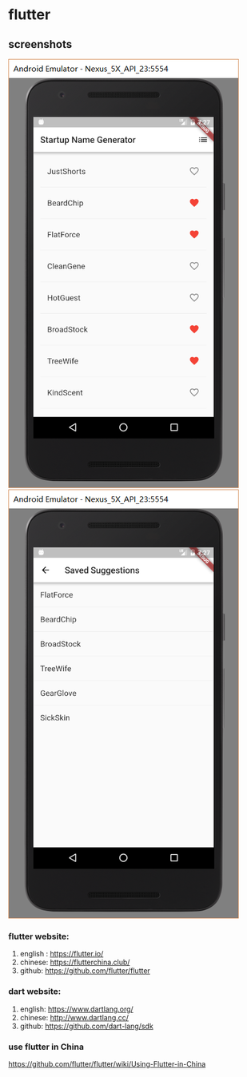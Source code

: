 # flutter  

## screenshots
![1](https://github.com/fuxingZhang/flutter/blob/master/screenshots/1.png)   
![2](https://github.com/fuxingZhang/flutter/blob/master/screenshots/2.png) 

### flutter website:  
1. english : https://flutter.io/
2. chinese: https://flutterchina.club/
3. github:  https://github.com/flutter/flutter

### dart website:  
1. english:   https://www.dartlang.org/
2. chinese:  http://www.dartlang.cc/
3. github:   https://github.com/dart-lang/sdk

### use flutter in China
https://github.com/flutter/flutter/wiki/Using-Flutter-in-China
